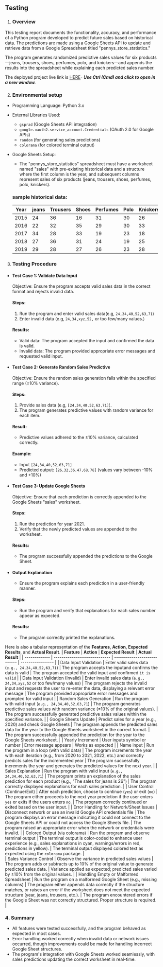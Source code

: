 ## Testing
1. ### Overview

This testing report documents the functionality, accuracy, and performance of a Python program developed to predict future sales based on historical data. The predictions are made using a Google Sheets API to update and retrieve data from a Google Spreadsheet titled "pennys_store_statistics."

The program generates randomized predictive sales values for six products—jeans, trousers, shoes, perfumes, polo, and knickers—and appends the results into the spreadsheet while explaining each predicted sales number.

The deployed project live link is [HERE](https://sales-prediction-f352ba78f145.herokuapp.com/)- ***Use Ctrl (Cmd) and click to open in a new window.*** 

2. ### Environmental setup
- Programming Language: Python 3.x
- External Libraries Used:
 
  - `gsprad`  (Google Sheets API integration)
  - `google.oauth2.service_account.Credentials` (OAuth 2.0 for Google APIs)
  - `random` (for generating sales predictions)
  - `colorama` (for colored terminal output)
- Google Sheets Setup:
  - The "pennys_store_statistics" spreadsheet must have a worksheet named "sales" with pre-existing historical data and a structure where the first column is the year, and subsequent columns represent sales of six products (jeans, trousers, shoes, perfumes, polo, knickers).

  ### sample historical data:

  | **Year** | **jeans** | **Trousers** | **Shoes** | **Perfumes** | **Polo** | **Knickers**|
  |----------|-----------|--------------|-----------|--------------|----------|-------------|
  |  2015   |   24      |      36      |     16    |      31      |     30   |      26     |
  |  2016   |   22      |      32      |     35    |      29      |     30   |      33     |
  |  2017   |   34      |      28      |     33    |      19      |     23   |      18     |
  |  2018   |   27      |      36      |     31    |      24      |     19   |      25     |
  |  2019   |   29      |      28      |     27    |      26      |     23   |      28     |


3. ### Testing Procedure
 - #### Test Case 1: Validate Data Input
   Objective: Ensure the program accepts valid sales data in the correct format and rejects invalid data.

   #### Steps:
   1. Run the program and enter valid sales data(e.g, `24,34,40,52,63,71`)
   2. Enter invalid data (e.g, `24,34,xyz,52,` or too few/many values.)

   #### Results:
   - Valid data: The program accepted the input and confirmed the data is valid.
   - Invalid data: The program provided appropriate error messages and requested valid input.

 - #### Test Case 2: Generate Random Sales Predictive 
   Objective: Ensure the random sales generation falls within the specified range (±10% variance).

   #### Steps:
    1. Provide sales data (e.g, `[24,34,40,52,63,71]`).
    2. The program generates predictive values with random variance for each item.

   #### Result:
    - Predictive values adhered to the ±10% variance, calculated correctly.

   #### Example:
    - Input `[24,34,40,52,63,71]`
    - Predicted output: `[26,32,36,47,68,78]` (values vary between -10% and +10%)   

 - #### Test Case 3: Update Google Sheets
    Objective: Ensure that each prediction is correctly appended to the Google Sheets "sales" worksheet.

   #### Steps:
   1. Run the prediction for year 2021.
   2. Verify that the newly predicted values are appended to the worksheet.

   #### Results:
   - The program successfully appended the predictions to the Google Sheet.    

 - #### Output Explanation
   - Ensure the program explains each prediction in a user-friendly manner.

   #### Steps:
   - Run the program and verify that explanations for each sales number appear as expected.

   #### Results:
   - The program correctly printed the explanations.
   

Here is also a tabular representation of the **Features**, **Action**, **Expected Results**, and **Actual Result**.
| **Feature**   | **Action**                    | **Expected Result**          | **Actual Result** |
| ------------- | ----------------------------- | ---------------------------- | ----------------- |
| Data Input Validation | Enter valid sales data (`e.g., 24,34,40,52,63,71`) | The program accepts the inputand confirms the data is valid | The program accepted the valid input and confirmed `it is valid` |
| Data Input Validation (Invalid) | Enter invalid sales data (`e.g., 24,34,xyz,52` or too few/many values) | The program rejects the invalid input and requests the user to re-enter the data, displaying a relevant error message | The program provided appropriate error messages and prompted for valid input | 
| Random Sales Generation | Run the program with valid input (`e.g., 24,34,40,52,63,71`)  | The program generates predictive sales values with random variance (±10% of the original values). | The program successfully generated predictive sales values within the specified variance. |
| Google Sheets Update | Predict sales for a year (e.g., 2020) and check Google Sheets | The program appends the predicted sales data for the year to the Google Sheets worksheet in the correct format. | The program successfully appended the prediction for the year to the Google Sheets worksheet. |
| Yearly Increment | User inputs symbol or number | Error message appears | Works as expected |
| Name input | Run the program in a loop (with valid data) | The program increments the year with each iteration (e.g., from 2020 to 2021, 2022, etc.) and correctly predicts sales for the incremented year | The program successfully increments the year and generates the predicted values for the next year. |
| Sales Explanation | Run the program with valid input (`e.g., 24,34,40,52,63,71`) | The program prints an explanation of the sales prediction for each product (e.g., "The sales for jeans is 26") | The program correctly displayed explanations for each sales prediction. |
| User Control (Continue/Exit) | After each prediction, choose to continue (`yes`) or exit (`no`) | The program either proceeds to the next year prediction if the user enters `yes` or exits if the users enters `no`. | The program correctly continued or exited based on the user input. |
| Error Handling for Network/Sheet Issues | Disconnect network or use an invalid Google API credentials file | The program displays an error message indicating it could not connect to the Google Sheets API or could not access the Google Sheets file. | The program raised an appropriate error when the network or credentials were invalid. |
 | Colored Output (via colorama) | Run the program and observe terminal output | The terminal output is color-coded to enhance user experience (e.g., sales explanations in cyan, warnings/errors in red, predictions in yellow). | The terminal output displayed colored text as expected using the `colorama` package. |  
| Sales Variance Control | Observe the variance in predicted sales values | The program adds or subtracts up to 10% of the original value to generate predicted sales data. | Variance applied as expected; predicted sales varied by ±10% from the original values. |
| Handling Empty or Malformed Spreadsheet | Run the program on a malformed Google Sheet (e.g., missing columns) | The program either appends data correctly if the structure matches, or raises an error if the worksheet does not meet the expected structure (year, jeans, trousers, etc.). | The program encountered errors if the Google Sheet was not correctly structured. Proper structure is required.
 |    
 ### 4. Summary
  - All features were tested successfully, and the program behaved as expected in most cases.
  - Error handling worked correctly when invalid data or network issues occurred, though improvements could be made for handling incorrect Google Sheet structures.
  - The program's integration with Google Sheets worked seamlessly, with sales predictions updating the correct worksheet in real-time.